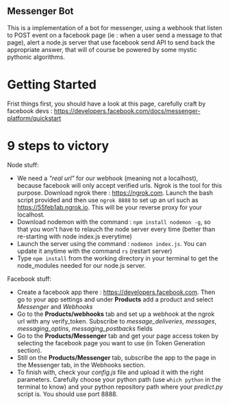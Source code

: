 ## Messenger Bot

This is a implementation of a bot for messenger, using a webhook that listen to POST event on a facebook page (ie : when a user send a message to that page), alert a node.js server that use facebook send API to send back the appropriate answer, that will of course be powered by some mystic pythonic algorithms.

# Getting Started
Frist things first, you should have a look at this page, carefully craft by facebook devs : https://developers.facebook.com/docs/messenger-platform/quickstart

# 9 steps to victory

Node stuff:
* We need a *"real url"* for our webhook (meaning not a localhost), because facebook will only accept verified urls. Ngrok is the tool for this purpose. Download ngrok there : https://ngrok.com. Launch the bash script provided and then use `ngrok 8888` to set up an url such as https://55feb1ab.ngrok.io. This will be your reverse proxy for your localhost.
* Download nodemon with the command : `npm install nodemon -g`, so that you won't have to relauch the node server every time (better than re-starting with node index.js everytime)
* Launch the server using the command : `nodemon index.js`. You can update it anytime with the command `rs` (restart server)
* Type `npm install` from the working directory in your terminal to get the node_modules needed for our node.js server.

Facebook stuff:
* Create a facebook app there : https://developers.facebook.com. Then go to your app settings and under **Products** add a product and select *Messenger* and *Webhooks*
* Go to the **Products/webhooks** tab and set up a webhook at the ngrok url with any verify_token. Subscribe to *message_deliveries*, *messages*, *messaging_optins*, *messaging_postbacks* fields
* Go to the **Products/Messenger** tab and get your page access token by selecting the facebook page you want to use (in Token Generation section).
* Still on the **Products/Messenger** tab, subscribe the app to the page in the Messenger tab, in the Webhooks section.
* To finish with, check your *config.js* file and upload it with the right parameters. Carefully choose your python path (use `which python` in the terminal to know) and your python repository path where your *predict.py* script is. You should use port 8888.
